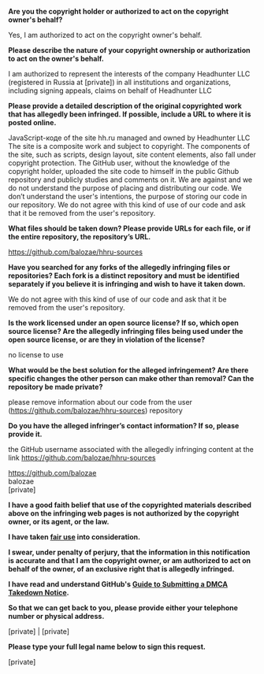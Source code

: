 **Are you the copyright holder or authorized to act on the copyright owner's behalf?**

Yes, I am authorized to act on the copyright owner's behalf.

**Please describe the nature of your copyright ownership or authorization to act on the owner's behalf.**

I am authorized to represent the interests of the company Headhunter LLC (registered in Russia at [private]) in all institutions and organizations, including signing appeals, claims on behalf of Headhunter LLC

**Please provide a detailed description of the original copyrighted work that has allegedly been infringed. If possible, include a URL to where it is posted online.**

JavaScript-коде of the site hh.ru managed and owned by Headhunter LLC  
The site is a composite work and subject to copyright. The components of the site, such as scripts, design layout, site content elements, also fall under copyright protection. The GitHub user, without the knowledge of the copyright holder, uploaded the site code to himself in the public Github repository and publicly studies and comments on it. We are against and we do not understand the purpose of placing and distributing our code. We don’t understand the user's intentions, the purpose of storing our code in our repository. We do not agree with this kind of use of our code and ask that it be removed from the user's repository.

**What files should be taken down? Please provide URLs for each file, or if the entire repository, the repository’s URL.**

https://github.com/balozae/hhru-sources

**Have you searched for any forks of the allegedly infringing files or repositories? Each fork is a distinct repository and must be identified separately if you believe it is infringing and wish to have it taken down.**

We do not agree with this kind of use of our code and ask that it be removed from the user's repository.

**Is the work licensed under an open source license? If so, which open source license? Are the allegedly infringing files being used under the open source license, or are they in violation of the license?**

no license to use

**What would be the best solution for the alleged infringement? Are there specific changes the other person can make other than removal? Can the repository be made private?**

please remove information about our code from the user (https://github.com/balozae/hhru-sources) repository

**Do you have the alleged infringer’s contact information? If so, please provide it.**

the GitHub username associated with the allegedly infringing content at the link https://github.com/balozae/hhru-sources

https://github.com/balozae  
balozae  
[private]

**I have a good faith belief that use of the copyrighted materials described above on the infringing web pages is not authorized by the copyright owner, or its agent, or the law.**

**I have taken <a href="https://www.lumendatabase.org/topics/22">fair use</a> into consideration.**

**I swear, under penalty of perjury, that the information in this notification is accurate and that I am the copyright owner, or am authorized to act on behalf of the owner, of an exclusive right that is allegedly infringed.**

**I have read and understand GitHub's <a href="https://help.github.com/articles/guide-to-submitting-a-dmca-takedown-notice/">Guide to Submitting a DMCA Takedown Notice</a>.**

**So that we can get back to you, please provide either your telephone number or physical address.**

[private] | [private]

**Please type your full legal name below to sign this request.**

[private]
